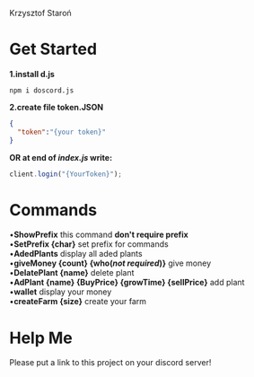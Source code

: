 Krzysztof Staroń


# Get Started
**1.install d.js**
```
npm i doscord.js
```
**2.create file token.JSON**
```JSON
{
  "token":"{your token}"
}
```
**OR at end of *index.js* write:**
```JavaScript
client.login("{YourToken}");
```

# Commands
•**ShowPrefix** this command **don't require prefix** <br>
•**SetPrefix {char}** set prefix for commands <br>
•**AdedPlants** display all aded plants <br>
•**giveMoney {count} {who(*not required*)}** give money <br>
•**DelatePlant {name}** delete plant <br>
•**AdPlant {name} {BuyPrice} {growTime} {sellPrice}** add plant <br>
•**wallet** display your money <br>
•**createFarm {size}** create your farm <br>

# Help Me
Please put a link to this project on your discord server!
